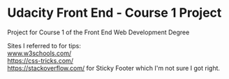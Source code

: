 # Udacity Front End - Course 1 Project
Project for Course 1 of the Front End Web Development Degree

Sites I referred to for tips: </br>
www.w3schools.com/ </br>
https://css-tricks.com/ </br>
https://stackoverflow.com/ for Sticky Footer which I'm not sure I got right.
